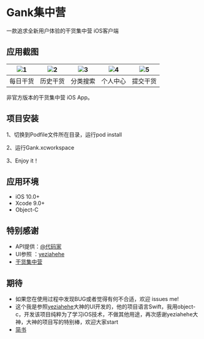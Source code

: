 # Gank集中营
一款追求全新用户体验的干货集中营 iOS客户端

## 应用截图

| ![1](http://7xkvt5.com1.z0.glb.clouddn.com/gank/Guide1.png) | ![2](http://7xkvt5.com1.z0.glb.clouddn.com/gank/Guide2.png) | ![3](http://7xkvt5.com1.z0.glb.clouddn.com/gank/Guide3.png) | ![4](http://7xkvt5.com1.z0.glb.clouddn.com/gank/Guide4.png) | ![5](http://7xkvt5.com1.z0.glb.clouddn.com/gank/Guide5.png) |
| :--: | :--: | :--: | :--: | :--: |
| 每日干货 | 历史干货 | 分类搜索 | 个人中心 | 提交干货 |

非官方版本的干货集中营 iOS App。


## 项目安装

1、切换到Podfile文件所在目录，运行pod install

2、运行Gank.xcworkspace

3、Enjoy it！

## 应用环境

- iOS 10.0+
- Xcode 9.0+
- Object-C

## 特别感谢

- API提供：[@代码家](https://github.com/daimajia)
- UI参照 ：[yeziahehe](https://github.com/yeziahehe)
- [干货集中营](http://gank.io/)

## 期待

- 如果您在使用过程中发现BUG或者觉得有何不合适，欢迎 issues me!
- 这个我是参照[yeziahehe](https://github.com/yeziahehe)大神的UI开发的，他的项目语言Swift，我用object-c，开发该项目纯粹为了学习iOS技术，不做其他用途，再次感谢yeziahehe大神，大神的项目写的特别棒，欢迎大家start
- [简书](https://www.jianshu.com/u/9681f3bbb8c2)

